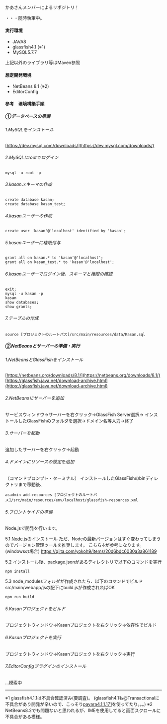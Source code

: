 かあさんメンバーによるリポジトリ！


・・・随時執筆中。

#### 実行環境
- JAVA8
- glassfish4.1 (※1)
- MySQL5.7.7

上記以外のライブラリ等はMaven参照

#### 想定開発環境
- NetBeans 8.1 (※2)
- EditorConfig

#### 参考　環境構築手順
##### ①データベースの準備
###### 1.MySQLをインストール
[https://dev.mysql.com/downloads/](https://dev.mysql.com/downloads/)

###### 2.MySQLにrootでログイン
```
mysql -u root -p
```

###### 3.kasanスキーマの作成
```
create database kasan;
create database kasan_test;
```

###### 4.kasanユーザーの作成
```
create user 'kasan'@'localhost' identified by 'kasan';
```

###### 5.kasanユーザーに権限付与
```
grant all on kasan.* to 'kasan'@'localhost';
grant all on kasan_test.* to 'kasan'@'localhost';
```

###### 6.kasanユーザーでログイン後、スキーマと権限の確認
```
exit;
mysql -u kasan -p
kasan
show databases;
show grants;
```

###### 7.テーブルの作成
```
source [プロジェクトのルートパス]/src/main/resources/data/Kasan.sql
```

##### ②NetBeansとサーバーの準備・実行
###### 1.NetBeansとGlassFishをインストール
[https://netbeans.org/downloads/8.1/](https://netbeans.org/downloads/8.1/)
[https://glassfish.java.net/download-archive.html](https://glassfish.java.net/download-archive.html)
###### 2.NetBeansにサーバーを追加
サービスウィンドウ→サーバーを右クリック→GlassFish Server選択→
インストールしたGlassFishのフォルダを選択→ドメイン名等入力→終了
###### 3.サーバーを起動
追加したサーバーを右クリック→起動
###### 4.ドメインにリソースの設定を追加
（コマンドプロンプト・ターミナル）
インストールしたGlassFishのbinディレクトリまで移動後、

```
asadmin add-resources [プロジェクトのルートパス]/src/main/resources/env/localhost/glassfish-resources.xml
```

###### 5.フロントサイドの準備
Node.jsで開発を行います。

5.1 [Node.js](https://nodejs.jp/)のインストール
ただ、Nodeの最新バージョンはすぐ変わってしまうのでバージョン管理ツールを推奨します。
こちら↓が参考になります。(windowsの場合)
https://qiita.com/yokoh9/items/20d6bdc6030a3a861189

5.2 インストール後、package.jsonがあるディレクトリで以下のコマンドを実行

```
npm install
```

5.3 node_modulesフォルダが作成されたら、以下のコマンドでビルド
src/main/webapp/jsの配下にbuild.jsが作成されればOK

```
npm run build
```

###### 5.Kasanプロジェクトをビルド
プロジェクトウィンドウ→Kasanプロジェクトを右クリック→依存性でビルド
###### 6.Kasanプロジェクトを実行
プロジェクトウィンドウ→Kasanプロジェクトを右クリック→実行
###### 7.EditorConfigプラグインのインストール
...模索中
- - -
※1 glassfish4.1.1は不具合確認済み(要調査)。
 (glassfish4.1も@Transactionalに不具合があり開発が辛いので、こっそり[payara4.1.1.171](http://www.payara.fish/)を使ってたり。。。)
※2 NetBeans8.2でも問題ないと思われるが、IMEを使用してると画面スクロールに不具合がある模様。
